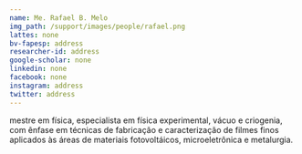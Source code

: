 ```yaml
---
name: Me. Rafael B. Melo
img_path: /support/images/people/rafael.png
lattes: none
bv-fapesp: address
researcher-id: address
google-scholar: none
linkedin: none
facebook: none
instagram: address
twitter: address
---
```

mestre em física, especialista em física experimental, vácuo e criogenia, com
ênfase em técnicas de fabricação e caracterização de filmes finos aplicados às
áreas de materiais fotovoltáicos, microeletrônica e metalurgia.
